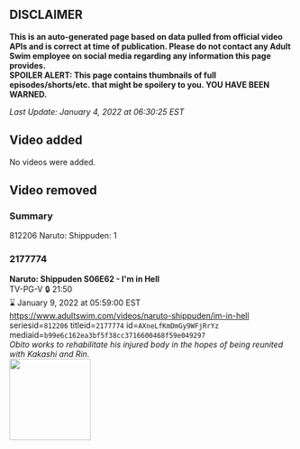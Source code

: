 ## DISCLAIMER
**This is an auto-generated page based on data pulled from official video APIs and is correct at time of publication. Please do not contact any Adult Swim employee on social media regarding any information this page provides.**  
**SPOILER ALERT: This page contains thumbnails of full episodes/shorts/etc. that might be spoilery to you. YOU HAVE BEEN WARNED.**  

_Last Update: January 4, 2022 at 06:30:25 EST_
## Video added
No videos were added.  
## Video removed
### Summary
812206 Naruto: Shippuden: 1  
### 2177774
**Naruto: Shippuden S06E62 - I'm in Hell**  
TV-PG-V 🔒 21:50  
⌛ January 9, 2022 at 05:59:00 EST  
https://www.adultswim.com/videos/naruto-shippuden/im-in-hell  
seriesid=`812206` titleid=`2177774` id=`AXneLfKmDmGy9WFjRrYz` mediaid=`b99e6c162ea3bf5f38cc3716600468f59e049297`  
_Obito works to rehabilitate his injured body in the hopes of being reunited with Kakashi and Rin._  
<a href="https://media.cdn.adultswim.com/uploads/20210610/thumbnails/2_216101011216-NarutoShippuden_345_ImInHell.png"><img src="https://media.cdn.adultswim.com/uploads/20210610/thumbnails/2_216101011216-NarutoShippuden_345_ImInHell.png" height="144px" /></a>

